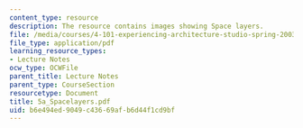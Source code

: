 ```yaml
---
content_type: resource
description: The resource contains images showing Space layers.
file: /media/courses/4-101-experiencing-architecture-studio-spring-2003/b6e494ed9049c43669afb6d44f1cd9bf_5a_Spacelayers.pdf
file_type: application/pdf
learning_resource_types:
- Lecture Notes
ocw_type: OCWFile
parent_title: Lecture Notes
parent_type: CourseSection
resourcetype: Document
title: 5a_Spacelayers.pdf
uid: b6e494ed-9049-c436-69af-b6d44f1cd9bf
---
```

